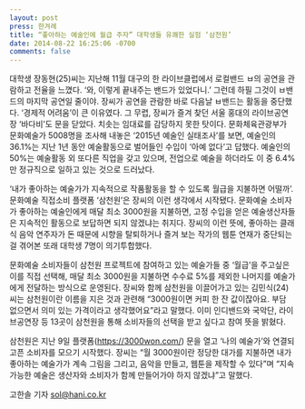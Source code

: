 ```yaml
---
layout: post
press: 한겨례
title: “좋아하는 예술인에 월급 주자” 대학생들 유쾌한 실험 ‘삼천원’
date: 2014-08-22 16:25:06 -0700
comments: false
---
```


대학생 장동현(25)씨는 지난해 11월 대구의 한 라이브클럽에서 로컬밴드 ㅂ의 공연을 관람하고 전율을 느꼈다. ‘와, 이렇게 끝내주는 밴드가 있었다니.’ 그런데 하필 그것이 ㅂ밴드의 마지막 공연일 줄이야. 장씨가 공연을 관람한 바로 다음날 ㅂ밴드는 활동을 중단했다. ‘경제적 어려움’이 큰 이유였다. 그 무렵, 장씨가 즐겨 찾던 서울 홍대의 라이브공연장 ‘바다비’도 문을 닫았다. 치솟는 임대료를 감당하지 못한 탓이다. 문화체육관광부가 문화예술가 5008명을 조사해 내놓은 ‘2015년 예술인 실태조사’를 보면, 예술인의 36.1%는 지난 1년 동안 예술활동으로 벌어들인 수입이 ‘아예 없다’고 답했다. 예술인의 50%는 예술활동 외 또다른 직업을 갖고 있으며, 전업으로 예술을 하더라도 이 중 6.4%만 정규직으로 일하고 있는 것으로 드러났다.

‘내가 좋아하는 예술가가 지속적으로 작품활동을 할 수 있도록 월급을 지불하면 어떨까’. 문화예술 직접소비 플랫폼 ‘삼천원’은 장씨의 이런 생각에서 시작됐다. 문화예술 소비자가 좋아하는 예술인에게 매달 최소 3000원을 지불하면, 고정 수입을 얻은 예술생산자들은 지속적인 활동으로 보답하면 되지 않겠냐는 취지다. 장씨의 이런 뜻에, 좋아하는 클래식 음악 연주자가 돈 때문에 시향을 탈퇴하거나 즐겨 보는 작가의 웹툰 연재가 중단되는 걸 겪어본 또래 대학생 7명이 의기투합했다.

문화예술 소비자들이 삼천원 프로젝트에 참여하고 있는 예술가들 중 ‘월급’을 주고싶은 이를 직접 선택해, 매달 최소 3000원을 지불하면 수수료 5%를 제외한 나머지를 예술가에게 전달하는 방식으로 운영된다. 장씨와 함께 삼천원을 이끌어가고 있는 김민식(24)씨는 삼천원이란 이름을 지은 것과 관련해 “3000원이면 커피 한 잔 값이잖아요. 부담 없으면서 의미 있는 가격이라고 생각했어요”라고 말했다. 이미 인디밴드와 국악단, 라이브공연장 등 13곳이 삼천원을 통해 소비자들의 선택을 받고 싶다고 참여 뜻을 밝혔다.

삼천원은 지난 9일 플랫폼(https://3000won.com/) 문을 열고 ‘나의 예술가’와 연결되고픈 소비자를 모으기 시작했다. 장씨는 “월 3000원이란 정당한 대가를 지불하면 내가 좋아하는 예술가가 계속 그림을 그리고, 음악을 만들고, 웹툰을 제작할 수 있다”며 “지속가능한 예술은 생산자와 소비자가 함께 만들어가야 하지 않겠냐”고 말했다.

고한솔 기자 sol@hani.co.kr
